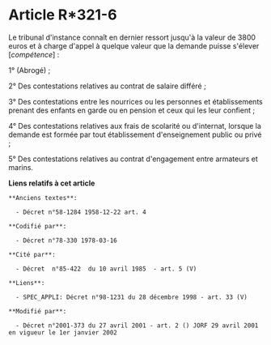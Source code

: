 # Article R*321-6

Le tribunal d'instance connaît en dernier ressort jusqu'à la valeur de 3800 euros et à charge d'appel à quelque valeur que la
demande puisse s'élever [*compétence*] :

1° (Abrogé) ;

2° Des contestations relatives au contrat de salaire différé ;

3° Des contestations entre les nourrices ou les personnes et établissements prenant des enfants en garde ou en pension et
ceux qui les leur confient ;

4° Des contestations relatives aux frais de scolarité ou d'internat, lorsque la demande est formée par tout établissement
d'enseignement public ou privé ;

5° Des contestations relatives au contrat d'engagement entre armateurs et marins.

**Liens relatifs à cet article**

	**Anciens textes**:

	  - Décret n°58-1284 1958-12-22 art. 4

	**Codifié par**:

	  - Décret n°78-330 1978-03-16

	**Cité par**:

	  - Décret  n°85-422  du 10 avril 1985  - art. 5 (V)

	**Liens**:

	  - SPEC_APPLI: Décret n°98-1231 du 28 décembre 1998 - art. 33 (V)

	**Modifié par**:

	  - Décret n°2001-373 du 27 avril 2001 - art. 2 () JORF 29 avril 2001 en vigueur le 1er janvier 2002
